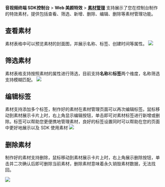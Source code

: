 **音视频终端 SDK控制台** > **Web 美颜特效** > [**素材管理**](https://console.cloud.tencent.com/vcube/web) 支持展示了您在控制台制作的特效素材，提供包括查看、筛选、新增、删除、编辑、删除等素材管理功能。

## 查看素材
素材表格中可以预览素材的封面图，并展示名称、标签、创建时间等属性。
![](https://qcloudimg.tencent-cloud.cn/raw/417d371957ac658edbdc8717e3677e9d.png)

## 筛选素材

素材表格支持按照素材的属性进行筛选，目前支持**名称**和**标签**两个维度，名称筛选支持模糊匹配。
![](https://qcloudimg.tencent-cloud.cn/raw/22d536bfa592c7ec57af93fa6a64412d.png)

## 编辑标签

素材支持添加多个标签，制作好的素材在素材管理页面可以再次编辑标签。鼠标移动到素材展示卡片上时，右上角显示编辑按钮，单击即可对素材标签进行新增或删除。标签可以帮助您更便携地管理素材，良好的标签设置同时可以帮助在您的页面中更好地展示以及 SDK 使用素材
![](https://qcloudimg.tencent-cloud.cn/raw/33f9c45fd4ef68591d0e743fa588fe88.png)
## 删除素材

制作好的素材支持删除，鼠标移动到素材展示卡片上时，右上角展示删除按钮，单击并二次确认后即可删除当前素材，删除素材意味着永久销毁素材数据，无法找回。

![](https://qcloudimg.tencent-cloud.cn/raw/ebcd027f39b337feae9607ea696a0185.png)
